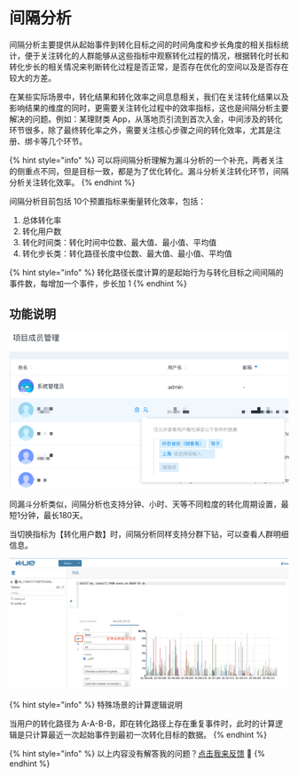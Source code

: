 # 间隔分析

间隔分析主要提供从起始事件到转化目标之间的时间角度和步长角度的相关指标统计，便于关注转化的人群能够从这些指标中观察转化过程的情况，根据转化时长和转化步长的相关情况来判断转化过程是否正常，是否存在优化的空间以及是否存在较大的方差。

在某些实际场景中，转化结果和转化效率之间息息相关，我们在关注转化结果以及影响结果的维度的同时，更需要关注转化过程中的效率指标，这也是间隔分析主要解决的问题。例如：某理财类 App，从落地页引流到首次入金，中间涉及的转化环节很多，除了最终转化率之外，需要关注核心步骤之间的转化效率，尤其是注册、绑卡等几个环节。

{% hint style="info" %}
可以将间隔分析理解为漏斗分析的一个补充，两者关注的侧重点不同，但是目标一致，都是为了优化转化。漏斗分析关注转化环节，间隔分析关注转化效率。
{% endhint %}

间隔分析目前包括 10个预置指标来衡量转化效率，包括：

1. 总体转化率
2. 转化用户数
3. 转化时间类：转化时间中位数、最大值、最小值、平均值
4. 转化步长类：转化路径长度中位数、最大值、最小值、平均值

{% hint style="info" %}
转化路径长度计算的是起始行为与转化目标之间间隔的事件数，每增加一个事件，步长加 1
{% endhint %}

## 功能说明

![&#x5206;&#x6790;-&#x95F4;&#x9694;&#x5206;&#x6790;](../../.gitbook/assets/image%20%28170%29.png)

同漏斗分析类似，间隔分析也支持分钟、小时、天等不同粒度的转化周期设置，最短1分钟，最长180天。

当切换指标为【转化用户数】时，间隔分析同样支持分群下钻，可以查看人群明细信息。

![](../../.gitbook/assets/image%20%28245%29.png)

{% hint style="info" %}
特殊场景的计算逻辑说明

当用户的转化路径为 A-A-B-B，即在转化路径上存在重复事件时，此时的计算逻辑是只计算最近一次起始事件到最初一次转化目标的数据。
{% endhint %}



{% hint style="info" %}
以上内容没有解答我的问题？[点击我来反馈](https://support.qq.com/products/118522/) 🚀
{% endhint %}

